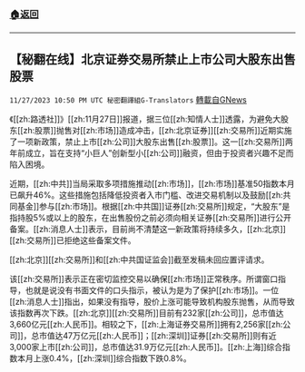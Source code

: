 ###  [:house:返回](README.md)
---


## 【秘翻在线】北京证券交易所禁止上市公司大股东出售股票
`11/27/2023 10:50 PM UTC 秘密翻譯組G-Translators` [轉載自GNews](https://gnews.org/articles/2043656)

         

《[[zh:路透社]]》[[zh:11月27日]]报道，据三位[[zh:知情人士]]透露，为避免大股东[[zh:股票]]抛售对[[zh:市场]]造成冲击，[[zh:北京证券]][[zh:交易所]]近期实施了一项新政策，禁止上市[[zh:公司]]大股东出售[[zh:股票]]。这一[[zh:交易所]]两年前成立，旨在支持“小巨人”创新型小[[zh:公司]]融资，但由于投资者兴趣不足而陷入困境。

近期，[[zh:中共]]当局采取多项措施推动[[zh:市场]]，[[zh:市场]]基准50指数本月已飙升46%。这些措施包括降低投资者入市门槛、改进交易机制以及鼓励[[zh:共同基金]]参与[[zh:市场]]。根据[[zh:中共国]]证券[[zh:交易所]]规定，“大股东”是指持股5%或以上的股东，在出售股份之前必须向相关证券[[zh:交易所]]进行公开备案。[[zh:消息人士]]表示，目前尚不清楚这一新政策将持续多久，[[zh:北京]][[zh:交易所]]已拒绝这些备案文件。

[[zh:北京]][[zh:交易所]]和[[zh:中共国证监会]]截至发稿未回应置评请求。

该[[zh:交易所]]表示正在密切监控交易以确保[[zh:市场]]正常秩序。所谓窗口指导，也就是说没有书面文件的口头指示，被认为是为了保护[[zh:市场]]。一位[[zh:消息人士]]指出，如果没有指导，股价上涨可能导致机构股东抛售，从而导致该指数再次下跌。[[zh:北京]][[zh:交易所]]目前有232家[[zh:公司]]，总市值达3,660亿元[[zh:人民币]]。相较之下，[[zh:上海证券交易所]]拥有2,256家[[zh:公司]]，总市值达47万亿元[[zh:人民币]]；[[zh:深圳]]证券[[zh:交易所]]则有近3,000家上市[[zh:公司]]，总市值达31.9万亿元[[zh:人民币]]。[[zh:上海]]综合指数本月上涨0.4%，[[zh:深圳]]综合指数下跌0.8%。
